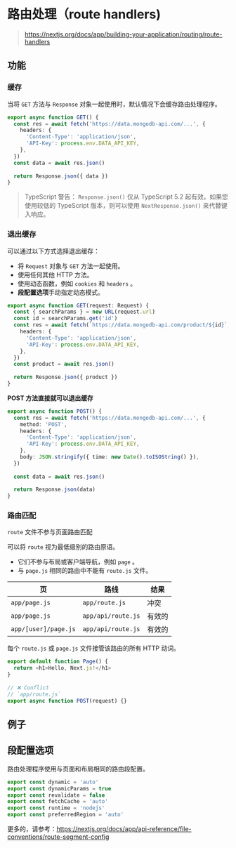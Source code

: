 # 路由处理（route handlers)

>   https://nextjs.org/docs/app/building-your-application/routing/route-handlers

## 功能

### 缓存

当将 `GET` 方法与 `Response` 对象一起使用时，默认情况下会缓存路由处理程序。

```ts
export async function GET() {
  const res = await fetch('https://data.mongodb-api.com/...', {
    headers: {
      'Content-Type': 'application/json',
      'API-Key': process.env.DATA_API_KEY,
    },
  })
  const data = await res.json()
 
  return Response.json({ data })
}
```

>   TypeScript 警告： `Response.json()` 仅从 TypeScript 5.2 起有效。如果您使用较低的 TypeScript 版本，则可以使用 `NextResponse.json()` 来代替键入响应。

### 退出缓存

可以通过以下方式选择退出缓存：

-   将 `Request` 对象与 `GET` 方法一起使用。
-   使用任何其他 HTTP 方法。
-   使用动态函数，例如 `cookies` 和 `headers` 。
-   **段配置选项**手动指定动态模式。

```ts
export async function GET(request: Request) {
  const { searchParams } = new URL(request.url)
  const id = searchParams.get('id')
  const res = await fetch(`https://data.mongodb-api.com/product/${id}`, {
    headers: {
      'Content-Type': 'application/json',
      'API-Key': process.env.DATA_API_KEY,
    },
  })
  const product = await res.json()
 
  return Response.json({ product })
}
```

**POST 方法直接就可以退出缓存**

```ts
export async function POST() {
  const res = await fetch('https://data.mongodb-api.com/...', {
    method: 'POST',
    headers: {
      'Content-Type': 'application/json',
      'API-Key': process.env.DATA_API_KEY,
    },
    body: JSON.stringify({ time: new Date().toISOString() }),
  })
 
  const data = await res.json()
 
  return Response.json(data)
}
```

### 路由匹配

`route` 文件不参与页面路由匹配

可以将 `route` 视为最低级别的路由原语。

-   它们不参与布局或客户端导航，例如 `page` 。
-   与 `page.js` 相同的路由中不能有 `route.js` 文件。

| 页                   | 路线               | 结果   |
| -------------------- | ------------------ | ------ |
| `app/page.js`        | `app/route.js`     | 冲突   |
| `app/page.js`        | `app/api/route.js` | 有效的 |
| `app/[user]/page.js` | `app/api/route.js` | 有效的 |

每个 `route.js` 或 `page.js` 文件接管该路由的所有 HTTP 动词。

```ts
export default function Page() {
  return <h1>Hello, Next.js!</h1>
}
 
// ❌ Conflict
// `app/route.js`
export async function POST(request) {}
```

## 例子

## 段配置选项

路由处理程序使用与页面和布局相同的路由段配置。

```ts
export const dynamic = 'auto'
export const dynamicParams = true
export const revalidate = false
export const fetchCache = 'auto'
export const runtime = 'nodejs'
export const preferredRegion = 'auto'
```

更多的，请参考：https://nextjs.org/docs/app/api-reference/file-conventions/route-segment-config


